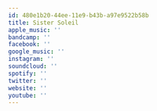 ```yaml
---
id: 480e1b20-44ee-11e9-b43b-a97e9522b58b
title: Sister Soleil
apple_music: ''
bandcamp: ''
facebook: ''
google_music: ''
instagram: ''
soundcloud: ''
spotify: ''
twitter: ''
website: ''
youtube: ''
---
```

